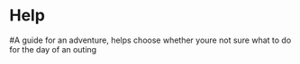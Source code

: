# Help
#A guide for an adventure, helps choose whether youre not sure what to do for the day of an outing
